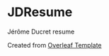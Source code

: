 # JDResume
Jérôme Ducret resume

Created from [Overleaf Template](https://www.overleaf.com/latex/templates/my-resume/rqzfybxqvpny)
